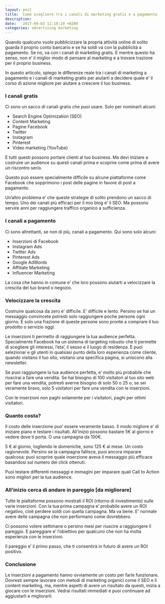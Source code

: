```yaml
---
layout: post
title:  Come scegliere tra i canali di marketing gratis e a pagamento
description:
date:   2017-09-03 11:10:19 +0200
categories: advertising marketing
---
```



Quando qualcuno vuole pubblicizzare la propria attività online di solito guarda il proprio conto bancario e se ha soldi va con la pubblicità a pagamento. Se no, va con i canali di marketing gratis. E mentre questo ha senso, non e’ il miglior modo di pensare al marketing e a trovare trazione per il proprio business.

In questo articolo, spiego le differenze reale tra i canali di marketing a pagamento e i canali di marketing gratis per aiutarti a decidere quale e’ il corso di azione migliore per aiutare a crescere il tuo business.


### I canali gratis

Ci sono un sacco di canali gratis che puoi usare. Solo per nominarli alcuni:

* Search Engine Optimization (SEO)
* Content Marketing
* Pagine Facebook
* Twitter
* Instagram
* Pinterest
* Video marketing (YouTube)

E tutti questi possono portare clienti al tuo business. Ma devi iniziare a costruire un audience su questi canali prima e scoprire come prima di avere un riscontro serio.

Questo può essere specialmente difficile su alcune piattaforme come Facebook che sopprimono i post delle pagine in favore di post a pagamento.

Un’altro problema e’ che queste strategie di solito prendono un sacco di tempo. Uno dei canali più efficaci per il mio blog e’ il SEO. Ma possono servire anni per raggiungere traffico organico a sufficienza.

### I canali a pagamento

Ci sono altrettanti, se non di più, canali a pagamento. Qui sono solo alcuni:

* Inserzioni di Facebook
* Instagram Ads
* Twitter Ads
* Pinterest Ads
* Google AdWords
* Affiliate Marketing
* Influencer Marketing

La cosa che hanno in comune e’ che loro possono aiutarti a velocizzare la crescita del tuo brand o negozio.

### Velocizzare la crescita

Costruire qualcosa da zero e’ difficile. E’ difficile e lento. Persino se hai un messaggio convincete potresti solo raggiungere poche persone ogni giorno. E solo una frazione di queste persone sono pronte a comprare il tuo prodotto o servizio oggi.

Le inserzioni ti permetto di raggiungere la tua audience perfetta. Specialmente Facebook ha un sistema di targeting robusto che ti permette di scegliere gli interessi, l’eta’, il sesso e il luogo di residenza. E puoi selezionar e gli utenti in qualsiasi punto della loro esperienza come cliente, quando visitano il tuo sito, visitano una specifica pagina, si uniscono alla newsletter.

Se puoi raggiungere la tua audience perfetta, e’ molto più probabile che riuscirai a fare una vendita. Se hai bisogno di 100 visitatori al tuo sito web per fare una vendita, potresti averne bisogno di solo 50 o 25 o, se sei veramente bravo, solo 5 visitatori per fare una vendita con le inserzioni.

Con le inserzioni non paghi solamente per i visitatori, paghi per ottimi visitatori.

### Quanto costa?

Il costo delle inserzione puo’ essere veramente basso. Il modo migliore e’ di iniziare piano e testare i risultati. All’inizio possono bastare 5€ al giorno e vedere dove ti porta. O una campagna da 100€.

5 € al giorno, togliendo le domeniche, sono 125 € al mese. Un costo ragionevole. Persino se la campagna fallisce, puoi ancora imparare qualcosa: puoi scoprire quale inserzione aveva il messaggio più efficace basandosi sul numero dei click ottenuti.

Puoi testare differenti messaggi e immagini per imparare quali Call to Action sono migliori per la tua audience.

### All’inizio cerca di andare in pareggio [da migliorare]

Tutte le piattaforme possono mostrati il ROI (ritorno di investimento) sulle varie inserzioni. Con la tua prima campagna e’ probabile avere un ROI negativo, cioè perdere soldi con quella campagna. Ma va bene. E’ normale avere delle campagna che non performano come dovrebbero.

Ci possono volere settimane o persino mesi per riuscire a raggiungere il pareggio. E pareggiare e’ l’obiettivo per qualcuno che non ha molta esperienza con le inserzioni.

Il pareggio e’ il primo passo, che ti consentirà in futuro di avere un ROI positivo.

### Conclusione

Le inserzioni a pagamento hanno ovviamente un costo per farle funzionare. Dovresti sempre lavorare con metodi di marketing organici come il SEO e il content marketing, ma, mentre aspetti di avere un risultato da questi, inizia a giocare con le inserzioni. Vedrai risultati immediati e puoi continuare ad aggiustarli e migliorarli.

